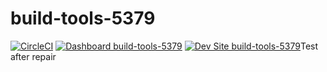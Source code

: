 # build-tools-5379

[![CircleCI](https://circleci.com/gh/pantheon-ci-bot/build-tools-5379.svg?style=shield)](https://circleci.com/gh/pantheon-ci-bot/build-tools-5379)
[![Dashboard build-tools-5379](https://img.shields.io/badge/dashboard-build_tools_5379-yellow.svg)](https://dashboard.pantheon.io/sites/6b079c11-18f6-4a89-a310-937f6da0be9e#dev/code)
[![Dev Site build-tools-5379](https://img.shields.io/badge/site-build_tools_5379-blue.svg)](http://dev-build-tools-5379.pantheonsite.io/)Test after repair
